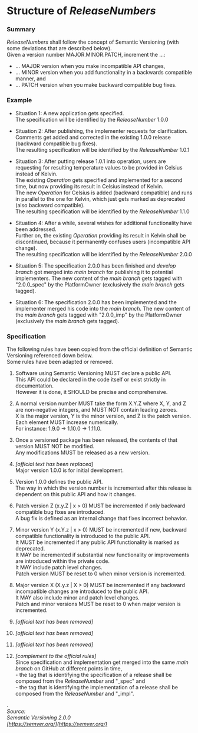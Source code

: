# Structure of _ReleaseNumbers_


### Summary 

_ReleaseNumbers_ shall follow the concept of Semantic Versioning (with some deviations that are described below).  
Given a version number MAJOR.MINOR.PATCH, increment the ...:  

- ... MAJOR version when you make incompatible API changes,
- ... MINOR version when you add functionality in a backwards compatible manner, and
- ... PATCH version when you make backward compatible bug fixes.


### Example

- Situation 1: A new application gets specified.  
The specification will be identified by the _ReleaseNumber_ 1.0.0  

- Situation 2: After publishing, the implementer requests for clarification.  
Comments get added and corrected in the existing 1.0.0 release (backward compatible bug fixes).  
The resulting specification will be identified by the _ReleaseNumber_ 1.0.1  

- Situation 3: After putting release 1.0.1 into operation, users are requesting for resulting temperature values to be provided in Celsius instead of Kelvin.  
The existing _Operation_ gets specified and implemented for a second time, but now providing its result in Celsius instead of Kelvin.  
The new _Operation_ for Celsius is added (backward compatible) and runs in parallel to the one for Kelvin, which just gets marked as deprecated (also backward compatible).  
The resulting specification will be identified by the _ReleaseNumber_ 1.1.0  

- Situation 4: After a while, several wishes for additional functionality have been addressed.  
Further on, the existing _Operation_ providing its result in Kelvin shall be discontinued, because it permanently confuses users (incompatible API change).  
The resulting specification will be identified by the _ReleaseNumber_ 2.0.0  

- Situation 5: The specification 2.0.0 has been finished and _develop branch_ got merged into _main branch_ for publishing it to potential implementers.
The new content of the _main branch_ gets tagged with "2.0.0_spec" by the PlatformOwner (exclusively the _main branch_ gets tagged).

- Situation 6: The specification 2.0.0 has been implemented and the implementer merged his code into the _main branch_.
The new content of the _main branch_ gets tagged with "2.0.0_imp" by the PlatformOwner (exclusively the _main branch_ gets tagged).


### Specification

The following rules have been copied from the official definition of Semantic Versioning referenced down below.  
Some rules have been adapted or removed.  

1. Software using Semantic Versioning MUST declare a public API.  
This API could be declared in the code itself or exist strictly in documentation.  
However it is done, it SHOULD be precise and comprehensive.  

2. A normal version number MUST take the form X.Y.Z where X, Y, and Z are non-negative integers, and MUST NOT contain leading zeroes.  
X is the major version, Y is the minor version, and Z is the patch version.  
Each element MUST increase numerically.  
For instance: 1.9.0 -> 1.10.0 -> 1.11.0.  

3. Once a versioned package has been released, the contents of that version MUST NOT be modified.  
Any modifications MUST be released as a new version.  

4. _[official text has been replaced]_  
Major version 1.0.0 is for initial development.  

5. Version 1.0.0 defines the public API.  
The way in which the version number is incremented after this release is dependent on this public API and how it changes.  

6. Patch version Z (x.y.Z | x > 0) MUST be incremented if only backward compatible bug fixes are introduced.  
A bug fix is defined as an internal change that fixes incorrect behavior.

7. Minor version Y (x.Y.z | x > 0) MUST be incremented if new, backward compatible functionality is introduced to the public API.  
It MUST be incremented if any public API functionality is marked as deprecated.  
It MAY be incremented if substantial new functionality or improvements are introduced within the private code.  
It MAY include patch level changes.  
Patch version MUST be reset to 0 when minor version is incremented.

8. Major version X (X.y.z | X > 0) MUST be incremented if any backward incompatible changes are introduced to the public API.  
It MAY also include minor and patch level changes.  
Patch and minor versions MUST be reset to 0 when major version is incremented.

9. _[official text has been removed]_  

10. _[official text has been removed]_  

11. _[official text has been removed]_  

12. _[complement to the official rules]_  
Since specification and implementation get merged into the same _main branch_ on GitHub at different points in time,  
\- the tag that is identifying the specification of a release shall be composed from the _ReleaseNumber_ and "_spec" and  
\- the tag that is identifying the implementation of a release shall be composed from the _ReleaseNumber_ and "_impl".  

.  
_Source:_  
_Semantic Versioning 2.0.0_  
_[https://semver.org/](https://semver.org/)_  
